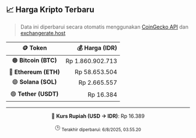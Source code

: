 

<!-- HARGA_KRIPTO -->
## 📈 Harga Kripto Terbaru

> Data ini diperbarui secara otomatis menggunakan [CoinGecko API](https://www.coingecko.com/) dan [exchangerate.host](https://exchangerate.host/)

<div align="center">

| 🪙 Token | 💰 Harga (IDR) |
|:------:|---------------:|
| 🟠 **Bitcoin (BTC)**   | Rp 1.860.902.713 |
| 🔵 **Ethereum (ETH)**  | Rp 58.653.504 |
| 🟣 **Solana (SOL)**    | Rp 2.665.557 |
| 🟢 **Tether (USDT)**   | Rp 16.384 |

---

💱 **Kurs Rupiah (USD → IDR)**: Rp 16.389

🕒 <sub>Terakhir diperbarui: 6/8/2025, 03.55.20</sub>

</div>
<!-- /HARGA_KRIPTO -->